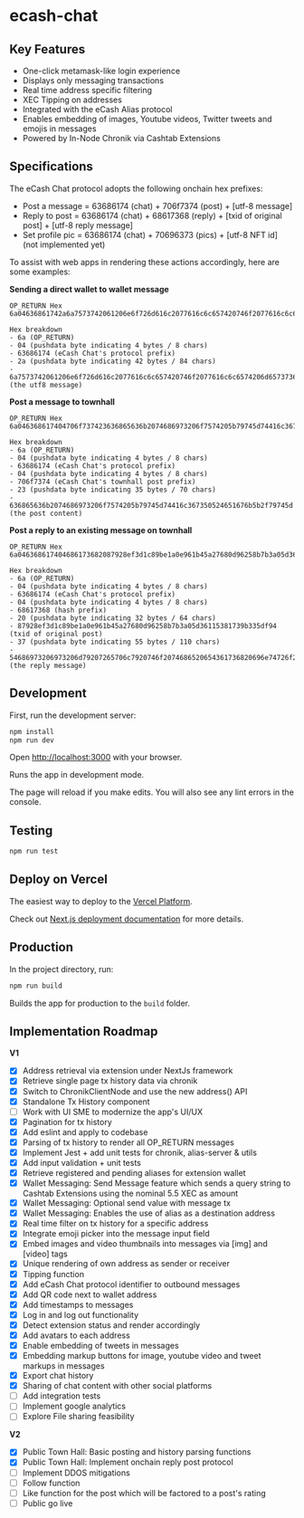# ecash-chat


## Key Features

- One-click metamask-like login experience
- Displays only messaging transactions
- Real time address specific filtering
- XEC Tipping on addresses
- Integrated with the eCash Alias protocol
- Enables embedding of images, Youtube videos, Twitter tweets and emojis in messages
- Powered by In-Node Chronik via Cashtab Extensions

## Specifications

The eCash Chat protocol adopts the following onchain hex prefixes:
- Post a message = 63686174 (chat) + 706f7374 (post) + [utf-8 message]
- Reply to post = 63686174 (chat) + 68617368 (reply) + [txid of original post] + [utf-8 reply message]
- Set profile pic = 63686174 (chat) + 70696373 (pics) + [utf-8 NFT id] (not implemented yet)

To assist with web apps in rendering these actions accordingly, here are some examples:

**Sending a direct wallet to wallet message**
```
OP_RETURN Hex
6a04636861742a6a7573742061206e6f726d616c2077616c6c657420746f2077616c6c6574206d657373616765f09f918d

Hex breakdown
- 6a (OP_RETURN)
- 04 (pushdata byte indicating 4 bytes / 8 chars)
- 63686174 (eCash Chat's protocol prefix)
- 2a (pushdata byte indicating 42 bytes / 84 chars)
- 6a7573742061206e6f726d616c2077616c6c657420746f2077616c6c6574206d657373616765f09f918d (the utf8 message)
```

**Post a message to townhall**
```
OP_RETURN Hex
6a046368617404706f737423636865636b2074686973206f7574205b79745d74416c367350524651676b5b2f79745d

Hex breakdown
- 6a (OP_RETURN)
- 04 (pushdata byte indicating 4 bytes / 8 chars)
- 63686174 (eCash Chat's protocol prefix)
- 04 (pushdata byte indicating 4 bytes / 8 chars)
- 706f7374 (eCash Chat's townhall post prefix)
- 23 (pushdata byte indicating 35 bytes / 70 chars)
- 636865636b2074686973206f7574205b79745d74416c367350524651676b5b2f79745d (the post content)
```

**Post a reply to an existing message on townhall**
```
OP_RETURN Hex
6a046368617404686173682087928ef3d1c89be1a0e961b45a27680d96258b7b3a05d36115381739b335df943754686973206973206d79207265706c7920746f2074686520654361736820696e74726f20766964656f202d20636f6f6c20737475666621

Hex breakdown
- 6a (OP_RETURN)
- 04 (pushdata byte indicating 4 bytes / 8 chars)
- 63686174 (eCash Chat's protocol prefix)
- 04 (pushdata byte indicating 4 bytes / 8 chars)
- 68617368 (hash prefix)
- 20 (pushdata byte indicating 32 bytes / 64 chars)
- 87928ef3d1c89be1a0e961b45a27680d96258b7b3a05d36115381739b335df94 (txid of original post)
- 37 (pushdata byte indicating 55 bytes / 110 chars)
- 54686973206973206d79207265706c7920746f2074686520654361736820696e74726f20766964656f202d20636f6f6c20737475666621 (the reply message)

```

## Development

First, run the development server:

```bash
npm install
npm run dev
```

Open [http://localhost:3000](http://localhost:3000) with your browser.

Runs the app in development mode.

The page will reload if you make edits.
You will also see any lint errors in the console.

## Testing

```bash
npm run test
```

## Deploy on Vercel

The easiest way to deploy to the [Vercel Platform](https://vercel.com/new?utm_medium=default-template&filter=next.js&utm_source=create-next-app&utm_campaign=create-next-app-readme).

Check out [Next.js deployment documentation](https://nextjs.org/docs/deployment) for more details.

## Production

In the project directory, run:

```bash
npm run build
```

Builds the app for production to the `build` folder.


## Implementation Roadmap

**V1**
- [x] Address retrieval via extension under NextJs framework
- [x] Retrieve single page tx history data via chronik
- [x] Switch to ChronikClientNode and use the new address() API
- [x] Standalone Tx History component
- [ ] Work with UI SME to modernize the app's UI/UX
- [x] Pagination for tx history
- [x] Add eslint and apply to codebase
- [x] Parsing of tx history to render all OP_RETURN messages
- [x] Implement Jest + add unit tests for chronik, alias-server & utils
- [x] Add input validation + unit tests
- [x] Retrieve registered and pending aliases for extension wallet
- [x] Wallet Messaging: Send Message feature which sends a query string to Cashtab Extensions using the nominal 5.5 XEC as amount
- [x] Wallet Messaging: Optional send value with message tx
- [x] Wallet Messaging: Enables the use of alias as a destination address
- [x] Real time filter on tx history for a specific address
- [x] Integrate emoji picker into the message input field
- [x] Embed images and video thumbnails into messages via [img] and [video] tags
- [x] Unique rendering of own address as sender or receiver
- [x] Tipping function
- [x] Add eCash Chat protocol identifier to outbound messages
- [x] Add QR code next to wallet address
- [x] Add timestamps to messages
- [x] Log in and log out functionality
- [x] Detect extension status and render accordingly
- [x] Add avatars to each address
- [x] Enable embedding of tweets in messages
- [x] Embedding markup buttons for image, youtube video and tweet markups in messages
- [x] Export chat history
- [x] Sharing of chat content with other social platforms
- [ ] Add integration tests
- [ ] Implement google analytics
- [ ] Explore File sharing feasibility

**V2**
- [x] Public Town Hall: Basic posting and history parsing functions
- [x] Public Town Hall: Implement onchain reply post protocol
- [ ] Implement DDOS mitigations
- [ ] Follow function
- [ ] Like function for the post which will be factored to a post's rating
- [ ] Public go live
